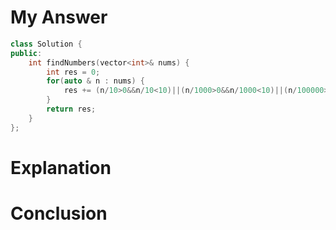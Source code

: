 # My Answer
```c++
class Solution {
public:
    int findNumbers(vector<int>& nums) {
        int res = 0;
        for(auto & n : nums) {
            res += (n/10>0&&n/10<10)||(n/1000>0&&n/1000<10)||(n/100000>0);
        }
        return res;
    }
};
```
# Explanation
# Conclusion